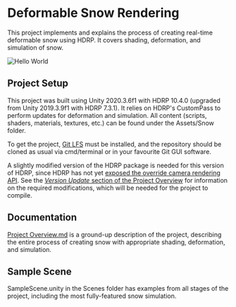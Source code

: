 # Deformable Snow Rendering

This project implements and explains the process of creating real-time deformable snow using HDRP. It covers shading, deformation, and simulation of snow.

![Hello World](hello.gif)

## Project Setup

This project was built using Unity 2020.3.6f1 with HDRP 10.4.0 (upgraded from Unity 2019.3.9f1 with HDRP 7.3.1). It relies on HDRP's CustomPass to perform updates for deformation and simulation. All content (scripts, shaders, materials, textures, etc.) can be found under the Assets/Snow folder.

To get the project, [Git LFS](https://git-lfs.github.com/) must be installed, and the repository should be cloned as usual via cmd/terminal or in your favourite Git GUI software.

A slightly modified version of the HDRP package is needed for this version of HDRP, since HDRP has not yet [exposed the override camera rendering API](https://github.com/Unity-Technologies/Graphics/pull/5016). See the [_Version Update_ section of the Project Overview](Assets/Snow/Notes/Project%20Overview.md#hdrp-package-modification-instructions) for information on the required modifications, which will be needed for the project to compile.
    
## Documentation

[Project Overview.md](Assets/Snow/Notes/Project%20Overview.md) is a ground-up description of the project, describing the entire process of creating snow with appropriate shading, deformation, and simulation.

## Sample Scene

SampleScene.unity in the Scenes folder has examples from all stages of the project, including the most fully-featured snow simulation.
